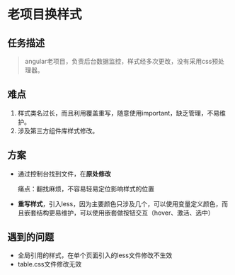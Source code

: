 # 老项目换样式
## 任务描述
>angular老项目，负责后台数据监控，样式经多次更改，没有采用css预处理器。

## 难点
1. 样式类名过长，而且利用覆盖重写，随意使用important，缺乏管理，不易维护。
2. 涉及第三方组件库样式修改。

## 方案
- 通过控制台找到文件，在**原处修改**

  痛点：翻找麻烦，不容易轻易定位影响样式的位置
- **重写样式**，引入less，因为主要颜色只涉及几个，可以使用变量定义颜色，而且嵌套结构更易维护，可以使用嵌套做按钮交互（hover、激活、选中）

## 遇到的问题
- 全局引用的样式，在单个页面引入的less文件修改不生效
- table.css文件修改无效
